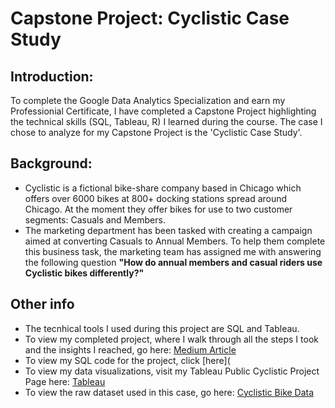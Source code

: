 # Capstone Project: Cyclistic Case Study
## Introduction:
To complete the Google Data Analytics Specialization and earn my Professionial Certificate, I have completed a Capstone Project highlighting the technical skills (SQL, Tableau, R) I learned during the course. The case I chose to analyze for my Capstone Project is the 'Cyclistic Case Study'.
## Background:
- Cyclistic is a fictional bike-share company based in Chicago which offers over 6000 bikes at 800+ docking stations spread around Chicago. At the moment they offer bikes for use to two customer segments: Casuals and Members.
- The marketing department has been tasked with creating a campaign aimed at converting Casuals to Annual Members. To help them complete this business task, the marketing team has assigned me with answering the following question **"How do annual members and casual riders use Cyclistic bikes differently?"**
## Other info
- The tecnhical tools I used during this project are SQL and Tableau.
- To view my completed project, where I walk through all the steps I took and the insights I reached, go here: [Medium Article](https://medium.com/@iainselliott/google-data-analytics-capstone-project-cyclistic-case-study-8baed2f5a286)
- To view my SQL code for the project, click [here](
- To view my data visualizations, visit my Tableau Public Cyclistic Project Page here: [Tableau](https://public.tableau.com/app/profile/iain.e/viz/GoogleDataAnalyticsCapstoneProjectCyclisticData/CasualvsMemberBikeTripsin2021#1)
- To view the raw dataset used in this case, go here: [Cyclistic Bike Data](https://divvy-tripdata.s3.amazonaws.com/index.html)
